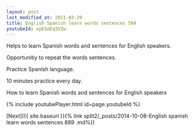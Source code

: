 ```yaml
---
layout: post
last_modified_at: 2021-03-29
title: English Spanish learn words sentences 504 
youtubeId: epESmEq3VZw
---
```

 
 
Helps to learn Spanish words and sentences for English speakers.

Opportunitiy to repeat the words sentences. 

Practice Spanish language. 
 
10 minutes practice every day. 
 
How to learn Spanish words and sentences for English speakers 
 
{% include youtubePlayer.html id=page.youtubeId %}
 
 
[Next]({{ site.baseurl }}{% link  split2/_posts/2014-10-08-English spanish learn words sentences 889 .md%})
 
